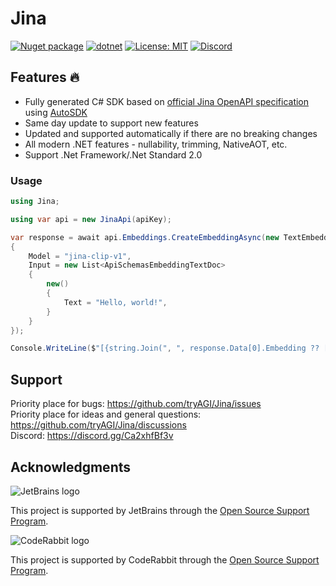 # Jina

[![Nuget package](https://img.shields.io/nuget/vpre/Jina)](https://www.nuget.org/packages/Jina/)
[![dotnet](https://github.com/tryAGI/Jina/actions/workflows/dotnet.yml/badge.svg?branch=main)](https://github.com/tryAGI/Jina/actions/workflows/dotnet.yml)
[![License: MIT](https://img.shields.io/github/license/tryAGI/Jina)](https://github.com/tryAGI/Jina/blob/main/LICENSE.txt)
[![Discord](https://img.shields.io/discord/1115206893015662663?label=Discord&logo=discord&logoColor=white&color=d82679)](https://discord.gg/Ca2xhfBf3v)

## Features 🔥
- Fully generated C# SDK based on [official Jina OpenAPI specification](https://raw.githubusercontent.com/Jina/assemblyai-api-spec/main/openapi.yml) using [AutoSDK](https://github.com/HavenDV/AutoSDK)
- Same day update to support new features
- Updated and supported automatically if there are no breaking changes
- All modern .NET features - nullability, trimming, NativeAOT, etc.
- Support .Net Framework/.Net Standard 2.0

### Usage
```csharp
using Jina;

using var api = new JinaApi(apiKey);

var response = await api.Embeddings.CreateEmbeddingAsync(new TextEmbeddingInput
{
    Model = "jina-clip-v1",
    Input = new List<ApiSchemasEmbeddingTextDoc>
    {
        new()
        {
            Text = "Hello, world!",
        }
    }
});

Console.WriteLine($"[{string.Join(", ", response.Data[0].Embedding ?? [])}]");
```

## Support

Priority place for bugs: https://github.com/tryAGI/Jina/issues  
Priority place for ideas and general questions: https://github.com/tryAGI/Jina/discussions  
Discord: https://discord.gg/Ca2xhfBf3v  

## Acknowledgments

![JetBrains logo](https://resources.jetbrains.com/storage/products/company/brand/logos/jetbrains.png)

This project is supported by JetBrains through the [Open Source Support Program](https://jb.gg/OpenSourceSupport).

![CodeRabbit logo](https://opengraph.githubassets.com/1c51002d7d0bbe0c4fd72ff8f2e58192702f73a7037102f77e4dbb98ac00ea8f/marketplace/coderabbitai)

This project is supported by CodeRabbit through the [Open Source Support Program](https://github.com/marketplace/coderabbitai).